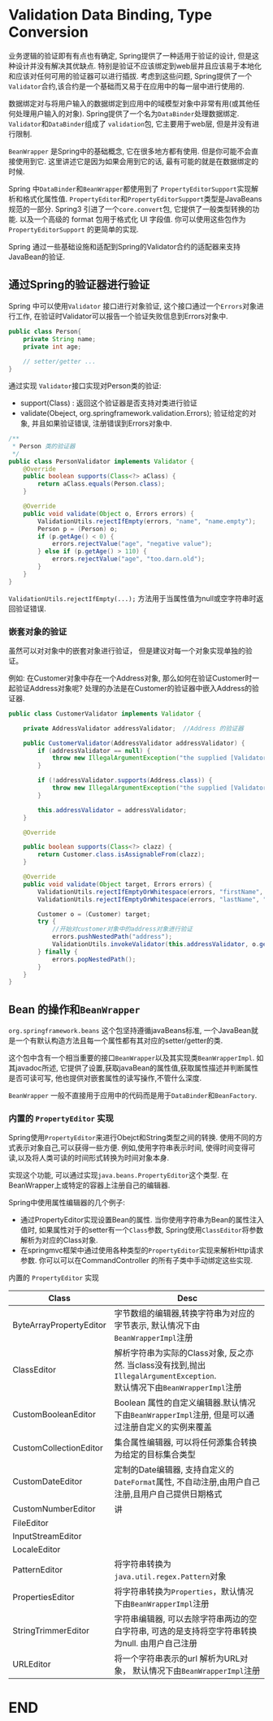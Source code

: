 # Validation Data Binding, Type Conversion

业务逻辑的验证即有有点也有确定, Spring提供了一种适用于验证的设计, 但是这种设计并没有解决其优缺点. 特别是验证不应该绑定到web层并且应该易于本地化和应该对任何可用的验证器可以进行插拔.  考虑到这些问题, Spring提供了一个`Validator`合约,该合约是一个基础而又易于在应用中的每一层中进行使用的.



数据绑定对与将用户输入的数据绑定到应用中的域模型对象中非常有用(或其他任何处理用户输入的对象).  Spring提供了一个名为`DataBinder`处理数据绑定. `Validator`和`DataBinder`组成了 `validation`包, 它主要用于web层, 但是并没有进行限制.



`BeanWrapper` 是Spring中的基础概念, 它在很多地方都有使用. 但是你可能不会直接使用到它.  这里讲述它是因为如果会用到它的话, 最有可能的就是在数据绑定的时候.



Spring 中`DataBinder`和`BeanWrapper`都使用到了 `PropertyEditorSupport`实现解析和格式化属性值.  `PropertyEditor`和`PropertyEditorSupport`类型是JavaBeans规范的一部分. Spring3 引进了一个`core.convert`包, 它提供了一般类型转换的功能. 以及一个高级的 format 包用于格式化 UI 字段值.  你可以使用这些包作为 `PropertyEditorSupport` 的更简单的实现.



Spring 通过一些基础设施和适配到Spring的Validator合约的适配器来支持JavaBean的验证.  



## 通过Spring的验证器进行验证

Spring 中可以使用`Validator` 接口进行对象验证, 这个接口通过一个`Errors`对象进行工作, 在验证时Validator可以报告一个验证失败信息到Errors对象中.

```java
public class Person{
    private String name;
    private int age;
    
    // setter/getter ...
}
```



通过实现 `Validator`接口实现对Person类的验证:

- support(Class) :  返回这个验证器是否支持对类进行验证
- validate(Obeject, org.springframework.validation.Errors); 验证给定的对象,  并且如果验证错误, 注册错误到Errors对象中.

```java
/**
 * Person 类的验证器
 */
public class PersonValidator implements Validator {
    @Override
    public boolean supports(Class<?> aClass) {
        return aClass.equals(Person.class);
    }

    @Override
    public void validate(Object o, Errors errors) {
        ValidationUtils.rejectIfEmpty(errors, "name", "name.empty");
        Person p = (Person) o;
        if (p.getAge() < 0) {
            errors.rejectValue("age", "negative value");
        } else if (p.getAge() > 110) {
            errors.rejectValue("age", "too.darn.old");
        }
    }
}
```

`ValidationUtils.rejectIfEmpty(...);` 方法用于当属性值为null或空字符串时返回验证错误.



### 嵌套对象的验证

虽然可以对对象中的嵌套对象进行验证， 但是建议对每一个对象实现单独的验证。

例如: 在Customer对象中存在一个Address对象, 那么如何在验证Customer时一起验证Address对象呢? 处理的办法是在Customer的验证器中嵌入Address的验证器.

```java
public class CustomerValidator implements Validator {

    private AddressValidator addressValidator;  //Address 的验证器

    public CustomerValidator(AddressValidator addressValidator) {
        if (addressValidator == null) {
            throw new IllegalArgumentException("the supplied [Validator] is required and must not be null !");
        }

        if (!addressValidator.supports(Address.class)) {
            throw new IllegalArgumentException("the supplied [Validator] must support validation of [Address] instance !");
        }

        this.addressValidator = addressValidator;
    }

    @Override

    public boolean supports(Class<?> clazz) {
        return Customer.class.isAssignableFrom(clazz);
    }

    @Override
    public void validate(Object target, Errors errors) {
        ValidationUtils.rejectIfEmptyOrWhitespace(errors, "firstName", "field.required");
        ValidationUtils.rejectIfEmptyOrWhitespace(errors, "lastName", "field.required");

        Customer o = (Customer) target;
        try {
            //开始对customer对象中的address对象进行验证
            errors.pushNestedPath("address");
            ValidationUtils.invokeValidator(this.addressValidator, o.getAddress(), errors);
        } finally {
            errors.popNestedPath();
        }
    }
}
```



## Bean 的操作和`BeanWrapper`

`org.springframework.beans` 这个包坚持遵循javaBeans标准, 一个JavaBean就是一个有默认构造方法且每一个属性都有其对应的setter/getter的类.

这个包中含有一个相当重要的接口`BeanWrapper`以及其实现类`BeanWrapperImpl`. 如其javadoc所述, 它提供了设置,获取javaBean的属性值,获取属性描述并判断属性是否可读可写, 他也提供对嵌套属性的读写操作,不管什么深度.

`BeanWrapper` 一般不直接用于应用中的代码而是用于`DataBinder`和`BeanFactory`.





### 内置的 `PropertyEditor` 实现

Spring使用`PropertyEditor`来进行Obejct和String类型之间的转换. 使用不同的方式表示对象自己,可以获得一些方便. 例如,使用字符串表示时间, 使得时间变得可读,以及将人类可读的时间形式转换为时间对象本身. 

实现这个功能, 可以通过实现`java.beans.PropertyEditor`这个类型.  在BeanWrapper上或特定的容器上注册自己的编辑器. 



Spring中使用属性编辑器的几个例子:

- 通过PropertyEditor实现设置Bean的属性. 当你使用字符串为Bean的属性注入值时, 如果属性对于的setter有一个`Class`参数, Spring使用`ClassEditor`将参数解析为对应的Class对象.
- 在springmvc框架中通过使用各种类型的`PropertyEditor`实现来解析Http请求参数. 你可以可以在CommandController 的所有子类中手动绑定这些实现.





内置的 `PropertyEditor` 实现

| Class                   | Desc                                                         |
| ----------------------- | ------------------------------------------------------------ |
| ByteArrayPropertyEditor | 字节数组的编辑器,转换字符串为对应的字节表示, 默认情况下由`BeanWrapperImpl`注册 |
| ClassEditor             | 解析字符串为实际的Class对象, 反之亦然. 当class没有找到,抛出`IllegalArgumentException`.<br/>默认情况下由`BeanWrapperImpl`注册 |
| CustomBooleanEditor     | Boolean 属性的自定义编辑器.默认情况下由`BeanWrapperImpl`注册, 但是可以通过注册自定义的实例来覆盖 |
| CustomCollectionEditor  | 集合属性编辑器, 可以将任何源集合转换为给定的目标集合类型     |
| CustomDateEditor        | 定制的Date编辑器, 支持自定义的`DateFormat`属性,  不自动注册,由用户自己注册,且用户自己提供日期格式 |
| CustomNumberEditor      | 讲                                                           |
| FileEditor              |                                                              |
| InputStreamEditor       |                                                              |
| LocaleEditor            |                                                              |
| PatternEditor           | 将字符串转换为`java.util.regex.Pattern`对象                  |
| PropertiesEditor        | 将字符串转换为`Properties`，默认情况下由`BeanWrapperImpl`注册 |
| StringTrimmerEditor     | 字符串编辑器, 可以去除字符串两边的空白字符串, 可选的是支持将空字符串转换为null. 由用户自己注册 |
| URLEditor               | 将一个字符串表示的url 解析为URL对象， 默认情况下由`BeanWrapperImpl`注册 |





















# END







